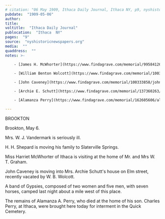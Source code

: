 ```yaml
---
# citation: "06 May 1909, Ithaca Daily Journal, Ithaca NY, p9, nyshistoricnewspapers.org."
pubdate:  "1909-05-06"
author: 
title: 
voltitle:  "Ithaca Daily Journal"
publocation:  "Ithaca  NY"
pages:  "9"
source:  "nyshistoricnewspapers.org"
media:  ""
quaddress:  ""
notes: >-

    - [James H. McWhorter](https://www.findagrave.com/memorial/99584126/james-h-mcwhorter) (1823 to 1905) married Harriet Adaline McWhorter (1835 to 1892).
    
    - [William Benton Wolcott](https://www.findagrave.com/memorial/100303590/william-benton-wolcott) (06 Oct 1832 to 25 Feb 1911), son of [George Wolcott](https://www.findagrave.com/memorial/89338779/george-wolcott) (23 Dec 1801 to 09 Dec 1860) and [Sarah A. (Reed) Wolcott](https://www.findagrave.com/memorial/89338780/sarah-a-wolcott) (23 Dec 1804 to 07 May 1886).

    - [John Caveney](https://www.findagrave.com/memorial/100333858/john-caveney) (1876 to 1929).

    - [Archie E. Schutt](https://www.findagrave.com/memorial/137360263/archie-e-schutt) (Jul 1876 to 16 Mar 1942) married [Henrietta (Meier) Schutt](https://www.findagrave.com/memorial/137360281/henrietta-schutt) (1867 to 01 Jul 1942). 

    - [Alamanza Perry](https://www.findagrave.com/memorial/162605606/alamanza-perry) (1833 to 04 May 1909). 

---
```

BROOKTON

Brookton, May 6. 

Mrs. W. J. Vandermark is seriously ill. 

H. H. Shepard is moving his family to Slaterville Springs. 

Miss Harriet McWhorter of Ithaca is visiting at the home of Mr. and Mrs W. T. Graham. 

John Caveney is moving into Mrs. Archie Schutt's house on Elm street, recently vacated by W. B. Wolcott. 

A band of Gypsies, composed of two women and five men, with seven horses, camped last night about a mile west of this place. 

The remains of Alamanza A. Perry, who died at the home of his son. Charles Perry, at Ithaca, were brought here today for interment in the Quick Cemetery.

